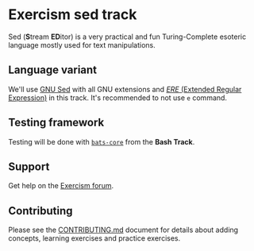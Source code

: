 # Exercism sed track

Sed (**S**tream **ED**itor) is a very practical and fun Turing-Complete esoteric language mostly used for text manipulations.

## Language variant

We'll use [GNU Sed][sed-home] with all GNU extensions and [*ERE* (Extended Regular Expression)][ere-info] in this track. It's recommended to not use `e` command.

## Testing framework

Testing will be done with [`bats-core`][bats] from the **Bash Track**.

## Support

Get help on the [Exercism forum][forum].

## Contributing

Please see the [CONTRIBUTING.md](CONTRIBUTING.md) document for details about adding concepts, learning exercises and practice exercises.

[bats]:     https://bats-core.readthedocs.io/en/stable/
[ere-info]: https://www.gnu.org/software/sed/manual/html_node/ERE-syntax.html#ERE-syntax
[forum]:    https://forum.exercism.org/
[sed-docs]: https://www.gnu.org/software/sed/manual/
[sed-home]: https://www.gnu.org/software/sed/
[sed-wiki]: https://en.wikipedia.org/wiki/Sed
